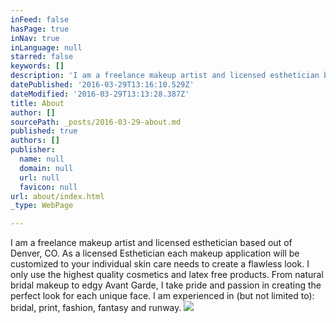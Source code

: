 ```yaml
---
inFeed: false
hasPage: true
inNav: true
inLanguage: null
starred: false
keywords: []
description: 'I am a freelance makeup artist and licensed esthetician based out of Denver, CO. As a licensed Esthetician  each makeup application will be customized to your individual skin care needs to create a flawless look. I only use the highest quality cosmetics and latex free products. From natural bridal makeup to edgy Avant Garde, I take pride and passion in creating the perfect look for each unique face. I am experienced in (but not limited to): bridal, print, fashion, fantasy and runway.'
datePublished: '2016-03-29T13:16:10.529Z'
dateModified: '2016-03-29T13:13:28.387Z'
title: About
author: []
sourcePath: _posts/2016-03-29-about.md
published: true
authors: []
publisher:
  name: null
  domain: null
  url: null
  favicon: null
url: about/index.html
_type: WebPage

---
```

I am a freelance makeup artist and licensed esthetician based out of Denver, CO. As a licensed Esthetician each makeup application will be customized to your individual skin care needs to create a flawless look. I only use the highest quality cosmetics and latex free products. From natural bridal makeup to edgy Avant Garde, I take pride and passion in creating the perfect look for each unique face. I am experienced in (but not limited to): bridal, print, fashion, fantasy and runway.
![](https://the-grid-user-content.s3-us-west-2.amazonaws.com/b22eddde-b49c-419e-bb9c-58c091724aa3.jpg)